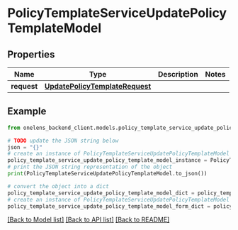 # PolicyTemplateServiceUpdatePolicyTemplateModel


## Properties

Name | Type | Description | Notes
------------ | ------------- | ------------- | -------------
**request** | [**UpdatePolicyTemplateRequest**](UpdatePolicyTemplateRequest.md) |  | 

## Example

```python
from onelens_backend_client.models.policy_template_service_update_policy_template_model import PolicyTemplateServiceUpdatePolicyTemplateModel

# TODO update the JSON string below
json = "{}"
# create an instance of PolicyTemplateServiceUpdatePolicyTemplateModel from a JSON string
policy_template_service_update_policy_template_model_instance = PolicyTemplateServiceUpdatePolicyTemplateModel.from_json(json)
# print the JSON string representation of the object
print(PolicyTemplateServiceUpdatePolicyTemplateModel.to_json())

# convert the object into a dict
policy_template_service_update_policy_template_model_dict = policy_template_service_update_policy_template_model_instance.to_dict()
# create an instance of PolicyTemplateServiceUpdatePolicyTemplateModel from a dict
policy_template_service_update_policy_template_model_form_dict = policy_template_service_update_policy_template_model.from_dict(policy_template_service_update_policy_template_model_dict)
```
[[Back to Model list]](../README.md#documentation-for-models) [[Back to API list]](../README.md#documentation-for-api-endpoints) [[Back to README]](../README.md)


